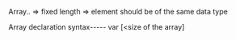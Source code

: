 Array..
   => fixed length
   => element should be of the same data type 

Array declaration syntax-----
var <array name>[<size of the array]<data type>
